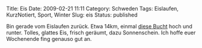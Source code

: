 Title: Eis
Date: 2009-02-21 11:11
Category: Schweden
Tags: Eislaufen, KurzNotiert, Sport, Winter
Slug: eis
Status: published

Bin gerade vom Eislaufen zurück. Etwa 14km, einmal [diese
Bucht](http://www.danderyd.se/upload/3925/Edsviken%202009-02-20.jpg)
hoch und runter. Tolles, glattes Eis, frisch geräumt, dazu Sonnenschein.
Ich hoffe euer Wochenende fing genauso gut an.

